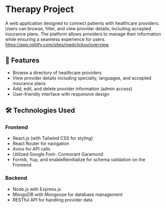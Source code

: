# Therapy Project
A web application designed to connect patients with healthcare providers. Users can browse, filter, and view provider details, including accepted insurance plans. The platform allows providers to manage their information while ensuring a seamless experience for users. https://app.netlify.com/sites/medclicksv/overview

## 🚀 Features
- Browse a directory of healthcare providers
- View provider details including specialty, languages, and accepted insurance plans
- Add, edit, and delete provider information (admin access)
- User-friendly interface with responsive design

## 🛠️ Technologies Used
### **Frontend**
- React.js (with Tailwind CSS for styling)
- React Router for navigation
- Axios for API calls
- Utilized Google Font- Cormorant Garamond
- Formik, Yup, and enableReinitialize for schema validation on the Frontend


### **Backend**
- Node.js with Express.js
- MongoDB with Mongoose for database management
- RESTful API for handling provider data
